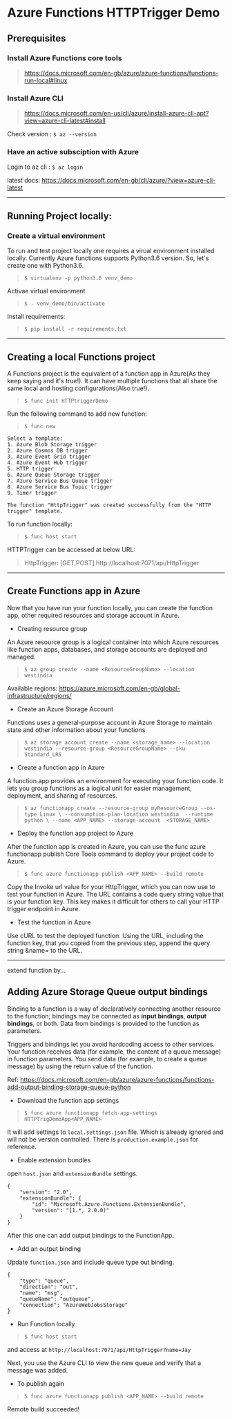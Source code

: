 # Azure Functions HTTPTrigger Demo

## Prerequisites

### Install Azure Functions core tools
> https://docs.microsoft.com/en-gb/azure/azure-functions/functions-run-local#linux


### Install Azure CLI
> https://docs.microsoft.com/en-us/cli/azure/install-azure-cli-apt?view=azure-cli-latest#install

Check version :  `$ az --version`

### Have an active subsciption with Azure

Login to az cli : `$ az login`

latest docs: https://docs.microsoft.com/en-gb/cli/azure/?view=azure-cli-latest

---

## Running Project locally:

### Create a virtual environment

To run and test project locally one requires a virual environment installed locally. Currently Azure functions supports Python3.6 version. So, let's create one with Python3.6.

> `$ virtualenv -p python3.6 venv_demo`

Activae virtual environment

> `$ . venv_demo/bin/activate`

Install requirements:
> `$ pip install -r requirements.txt`

---


## Creating a local Functions project

A Functions project is the equivalent of a function app in Azure(As they keep saying and it's true!). It can have multiple functions that all share the same local and hosting configurations(Also true!).

> `$ func init HTTPtriggerDemo`

Run the following command to add new function:

> `$ func new`

```
Select a template:
1. Azure Blob Storage trigger
2. Azure Cosmos DB trigger
3. Azure Event Grid trigger
4. Azure Event Hub trigger
5. HTTP trigger
6. Azure Queue Storage trigger
7. Azure Service Bus Queue trigger
8. Azure Service Bus Topic trigger
9. Timer trigger

The function "HttpTrigger" was created successfully from the "HTTP trigger" template.
```

To run function locally:

> `$ func host start`

HTTPTrigger can be accessed at below URL:

> HttpTrigger: [GET,POST]  http://localhost:7071/api/HttpTrigger

---

## Create Functions app in Azure

Now that you have run your function locally, you can create the function app, other required resources and storage account in Azure.

* Creating resource group

 An Azure resource group is a logical container into which Azure resources like function apps, databases, and storage accounts are deployed and managed.

> `$ az group create --name <ResourceGroupName> --location westindia`

Available regions: https://azure.microsoft.com/en-gb/global-infrastructure/regions/

* Create an Azure Storage Account

Functions uses a general-purpose account in Azure Storage to maintain state and other information about your functions

> `$ az storage account create --name <storage_name> --location westindia --resource-group <ResourceGroupName> --sku Standard_LRS`


* Create a function app in Azure

A function app provides an environment for executing your function code. It lets you group functions as a logical unit for easier management, deployment, and sharing of resources.

> `$ az functionapp create --resource-group myResourceGroup --os-type Linux \
--consumption-plan-location westindia  --runtime python \
--name <APP_NAME> --storage-account  <STORAGE_NAME>`


* Deploy the function app project to Azure

After the function app is created in Azure, you can use the func azure functionapp publish Core Tools command to deploy your project code to Azure.

> `$ func azure functionapp publish <APP_NAME> --build remote`


Copy the Invoke url value for your HttpTrigger, which you can now use to test your function in Azure. The URL contains a code query string value that is your function key. This key makes it difficult for others to call your HTTP trigger endpoint in Azure.

* Test the function in Azure

Use cURL to test the deployed function. Using the URL, including the function key, that you copied from the previous step, append the query string &name=<yourname> to the URL.

---

extend function by...

## Adding Azure Storage Queue output bindings

Binding to a function is a way of declaratively connecting another resource to the function; bindings may be connected as __input bindings__, __output bindings__, or both. Data from bindings is provided to the function as parameters.

Triggers and bindings let you avoid hardcoding access to other services. Your function receives data (for example, the content of a queue message) in function parameters. You send data (for example, to create a queue message) by using the return value of the function.

Ref: https://docs.microsoft.com/en-gb/azure/azure-functions/functions-add-output-binding-storage-queue-python

* Download the function app settings

> `$ func azure functionapp fetch-app-settings HTTPTrigDemoApp<APP_NAME>`

It will add settings to `local.settings.json` file. Which is already ignored and will not be version controlled. There is `production.example.json` for reference.

* Enable extension bundles

open `host.json` and `extensionBundle` settings.

```
{
    "version": "2.0",
    "extensionBundle": {
        "id": "Microsoft.Azure.Functions.ExtensionBundle",
        "version": "[1.*, 2.0.0)"
    }
}
```

After this one can add output bindings to the FunctionApp.


* Add an output binding

Update `function.json` and include queue type out binding.

```
{
    "type": "queue",
    "direction": "out",
    "name": "msg",
    "queueName": "outqueue",
    "connection": "AzureWebJobsStorage"
}
```

* Run Function locally

> `$ func host start`

and access at `http://localhost:7071/api/HttpTrigger?name=Jay`

Next, you use the Azure CLI to view the new queue and verify that a message was added.



* To publish again

> `$ func azure functionapp publish <APP_NAME> --build remote`

Remote build succeeded!
